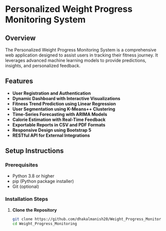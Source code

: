 # Personalized Weight Progress Monitoring System  
  
## Overview  
  
The Personalized Weight Progress Monitoring System is a comprehensive web application designed to assist users in tracking their fitness journey. It leverages advanced machine learning models to provide predictions, insights, and personalized feedback.  
  
## Features  
  
- **User Registration and Authentication**  
- **Dynamic Dashboard with Interactive Visualizations**  
- **Fitness Trend Prediction using Linear Regression**  
- **User Segmentation using K-Means++ Clustering**  
- **Time-Series Forecasting with ARIMA Models**  
- **Calorie Estimation with Real-Time Feedback**  
- **Exportable Reports in CSV and PDF Formats**  
- **Responsive Design using Bootstrap 5**  
- **RESTful API for External Integrations**  
  
## Setup Instructions  
  
### Prerequisites  
  
- Python 3.8 or higher  
- pip (Python package installer)  
- Git (optional)  
  
### Installation Steps  
  
1. **Clone the Repository**  
  
   ```bash  
   git clone https://github.com/dhakalmanish20/Weight_Progress_Monitoring.git  
   cd Weight_Progress_Monitoring  